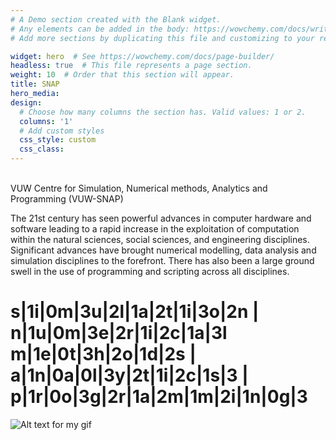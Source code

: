 ```yaml
---
# A Demo section created with the Blank widget.
# Any elements can be added in the body: https://wowchemy.com/docs/writing-markdown-latex/
# Add more sections by duplicating this file and customizing to your requirements.

widget: hero  # See https://wowchemy.com/docs/page-builder/
headless: true  # This file represents a page section.
weight: 10  # Order that this section will appear.
title: SNAP
hero_media: 
design:
  # Choose how many columns the section has. Valid values: 1 or 2.
  columns: '1'
  # Add custom styles
  css_style: custom
  css_class:
---
```


<br>
VUW Centre for Simulation, Numerical methods, Analytics and Programming (VUW-SNAP)


The 21st century has seen powerful advances in computer hardware and software leading to a rapid increase in the exploitation of computation within the natural sciences, social sciences, and engineering disciplines. Significant advances have brought numerical modelling, data analysis and simulation disciplines to the forefront. There has also been a large ground swell in the use of programming and scripting across all disciplines.

# s|1i|0m|3u|2l|1a|2t|1i|3o|2n | n|1u|0m|3e|2r|1i|2c|1a|3l m|1e|0t|3h|2o|1d|2s |  a|1n|0a|0l|3y|2t|1i|2c|1s|3 | p|1r|0o|3g|2r|1a|2m|1m|2i|1n|0g|3

 ![Alt text for my gif](/uploads/Hunt_chem_model_transp.gif)